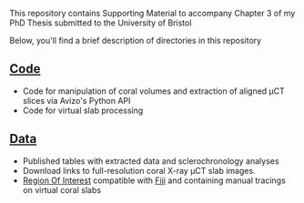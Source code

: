 This repository contains Supporting Material to accompany Chapter 3 of my PhD Thesis submitted to the University of Bristol 

Below, you'll find a brief description of directories in this repository

## [Code](https://github.com/LeoBertiniNHM/Coral_microCT_Sclerochronology/blob/2b82ff0835711e7c3a4ec4dd7a53908ea392d6b5/Avizo_API_Code)
- Code for manipulation of coral volumes and extraction of aligned µCT slices via Avizo's Python API 
- Code for virtual slab processing


## [Data](https://github.com/LeoBertiniNHM/Coral_microCT_Sclerochronology/blob/03bb3881882dc6e546053cab3cc5824431510c40/Data)
- Published tables with extracted data and sclerochronology analyses 
- Download links to full-resolution coral X-ray µCT slab images.
- [Region Of Interest](https://github.com/LeoBertiniNHM/Coral_microCT_Sclerochronology/blob/49c31ce2b92c22c6d27dd5dc55d10a2b37e735d1/Data/Coral_ROIS.zip) compatible with [Fiji](https://imagej.net/software/fiji/) and containing manual tracings on virtual coral slabs



